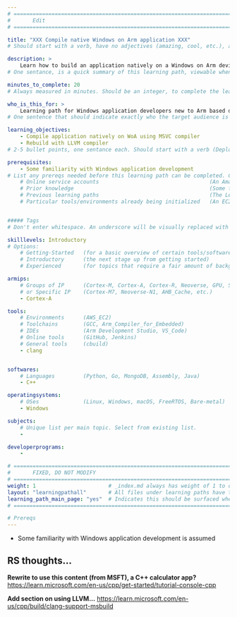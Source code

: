 ```yaml
---
# ================================================================================
#       Edit
# ================================================================================

title: "XXX Compile native Windows on Arm application XXX"
# Should start with a verb, have no adjectives (amazing, cool, etc.), and be as concise as possible.

description: >
    Learn how to build an application natively on a Windows on Arm device.
# One sentance, is a quick summary of this learning path, viewable when searching through all learning paths. 

minutes_to_complete: 20
# Always measured in minutes. Should be an integer, to complete the learning path (not just read it).

who_is_this_for: >
    Learning path for Windows application developers new to Arm based devices.
# One sentence that should indicate exactly who the target audience is (developers in X industries using Y tools/software for Z use-case).

learning_objectives: 
    - Compile application natively on WoA using MSVC compiler
    - Rebuild with LLVM compiler
# 2-5 bullet points, one sentance each. Should start with a verb (Deploy, Measure) and indicate the value of the objective if possible.

prerequisites:
    - Some familiarity with Windows application development
# List any prereqs needed before this learning path can be completed. Can include:
    # Online service accounts                                   (An Amazon Web Services account)
    # Prior knowledge                                           (Some familiarity with embedded programing)
    # Previous learning paths                                   (The Learning Path: Getting Started with Arm Virtual Hardware)
    # Particular tools/environments already being initialized   (An EC2 instance with AVH installed)


##### Tags
# Don't enter whitespace. An underscore will be visually replaced with whitespace.

skilllevels: Introductory
# Options:
    # Getting-Started   (for a basic overview of certain tools/softwares/topics)
    # Introductory      (the next stage up from getting started)
    # Experienced       (for topics that require a fair amount of background knowledge in tools/softwares/topics to complete)

armips:
    # Groups of IP      (Cortex-M, Cortex-A, Cortex-R, Neoverse, GPU, System IP, etc.)
    # or Specific IP    (Cortex-M7, Neoverse-N1, AHB_Cache, etc.)
    - Cortex-A

tools:
    # Environments      (AWS_EC2)
    # Toolchains        (GCC, Arm_Compiler_for_Embedded)
    # IDEs              (Arm Development Studio, VS_Code)
    # Online tools      (GitHub, Jenkins)
    # General tools     (cbuild)
    - clang


softwares:
    # Languages         (Python, Go, MongoDB, Assembly, Java)
    - C++

operatingsystems:
    # OSes              (Linux, Windows, macOS, FreeRTOS, Bare-metal)
    - Windows

subjects:
    # Unique list per main topic. Select from existing list.
    - 

developerprograms:
    - 

# ================================================================================
#       FIXED, DO NOT MODIFY
# ================================================================================
weight: 1                       # _index.md always has weight of 1 to order correctly
layout: "learningpathall"       # All files under learning paths have this same wrapper
learning_path_main_page: "yes"  # Indicates this should be surfaced when looking for related content. Only set for _index.md of learning path content.
# ================================================================================

# Prereqs
---
```

- Some familiarity with Windows application development is assumed

## RS thoughts...
**Rewrite to use this content (from MSFT), a C++ calculator app?**\
https://learn.microsoft.com/en-us/cpp/get-started/tutorial-console-cpp

**Add section on using LLVM...**
https://learn.microsoft.com/en-us/cpp/build/clang-support-msbuild
